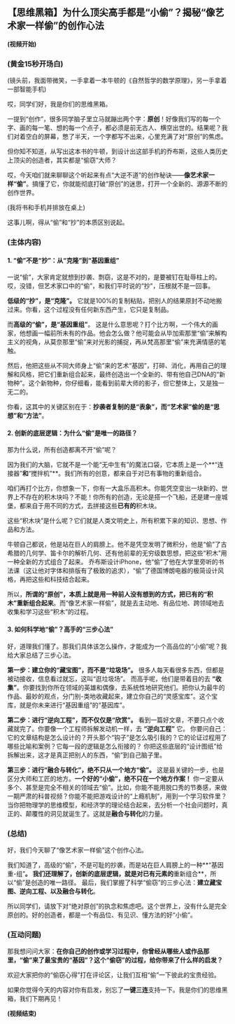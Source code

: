 
## **【思维黑箱】为什么顶尖高手都是“小偷”？揭秘“像艺术家一样偷”的创作心法**

**(视频开始)**

### **(黄金15秒开场白)**

(镜头前，我面带微笑，一手拿着一本牛顿的《自然哲学的数学原理》，另一手拿着一部智能手机)

哎，同学们好，我是你们的思维黑箱。

一提到“创作”，很多同学脑子里立马就蹦出两个字：**原创**！好像我们写的每一个字、画的每一笔、想的每一个点子，都必须是前无古人、横空出世的。结果呢？我们对着空白的屏幕，憋了半天，一个字都写不出来，心里充满了对“原创”的焦虑。

但你知不知道，从写出这本书的牛顿，到设计出这部手机的乔布斯，这些人类历史上顶尖的创造者，其实都是“偷窃”大师？

哎，今天咱们就来聊聊这个听起来有点“大逆不道”的创作秘诀——**像艺术家一样“偷”**。搞懂了它，你就能彻底打破“原创”的迷思，打开一个全新的、源源不断的创作世界。

(我将书和手机并排放在桌上)

这事儿啊，得从“偷”和“抄”的本质区别说起。

### **(主体内容)**

#### **1. “偷”不是“抄”：从“克隆”到“基因重组”**

一说“偷”，大家肯定就想到抄袭、剽窃，这是不对的，是要被钉在耻辱柱上的。哎，没错，但艺术家口中的“偷”，和我们平时说的“抄”，压根就不是一回事。

**低级的“抄”，是“克隆”。**
它就是100%的复制粘贴，把别人的结果原封不动地搬过来。你看，这个过程没有任何新东西产生，它只是复制品。

而**高级的“偷”，是“基因重组”**。
这是什么意思呢？打个比方啊，一个伟大的画家，他想画一幅前所未有的作品。他会怎么做？他可能会从毕加索那里“偷”来解构主义的视角，从莫奈那里“偷”来对光影的捕捉，再从梵高那里“偷”来充满情感的笔触。

然后，他把这些从不同大师身上“偷”来的艺术“基因”，打碎、消化，再用自己的理解和风格，把它们重新组合起来，最终创造出一个全新的、带有他自己DNA的“新物种”。这个新物种，你仔细看，能看到前辈大师的影子，但它整体上，又是独一无二的。

你看，这其中的关键区别在于：**抄袭者复制的是“表象”，而“艺术家”偷的是“思想”和“方法”**。

#### **2. 创新的底层逻辑：为什么“偷”是唯一的路径？**

那为什么说，所有创造都离不开“偷”呢？

因为我们的大脑，它就不是一个能“无中生有”的魔法口袋，它本质上是一个**“连接器”**和**“搅拌机”**。我们所有的创意，都来自于对已有事物的重新组合。

咱们再打个比方，你想象一下，你有一大盒乐高积木。你能凭空变出一块新的、世界上不存在的积木块吗？不能！你所有的创造，无论是搭一个飞船，还是建一座城堡，都来自于用不同的方式，去拼接这些**已有的**积木块。

这些“积木块”是什么呢？它们就是人类文明史上，所有积累下来的知识、思想、作品和方法。

牛顿自己都说，他是站在巨人的肩膀上。他不是凭空发明了微积分，他是“偷”了古希腊的几何学、笛卡尔的解析几何、还有他前辈的无穷级数思想，把这些“积木”用一种全新的方式组合了起来。
乔布斯设计iPhone，他“偷”了他在大学里旁听的书法课（这让他对字体和排版有了极致的追求），“偷”了德国博朗电器的极简设计风格，再把这些和科技结合起来。

所以，**所谓的“原创”，本质上就是用一种前人没有想到的方式，把已有的“积木”重新组合起来**。而“像艺术家一样偷”，就是去主动地、有品位地、跨领域地去收集和学习这些“积木”的过程。

#### **3. 如何科学地“偷”？高手的“三步心法”**

好，道理我们懂了。那我们具体该怎么操作，才能成为一个高品位的“小偷”呢？我给大家总结了三步心法。

**第一步：建立你的“藏宝图”，而不是“垃圾场”。**
很多人每天看很多东西，但都是被动接收，信息看过就忘，这叫“逛垃圾场”。
而高手呢，他们是带着目的去 **“收集”**。你要找到你所在领域的英雄和偶像，去系统性地研究他们。把你认为最牛的作品、最妙的观点，分门别-类地收藏起来，建立你自己的“灵感宝库”。这个宝库，就是你未来进行“基因重组”的“基因库”。

**第二步：进行“逆向工程”，而不仅仅是“欣赏”。**
看到一篇好文章，不要只点个收藏就完了。你要像一个工程师拆解发动机一样，去 **“逆向工程”** 它。
你要问自己：它的文章结构是怎么设计的？开头那个“钩子”是怎么吸引我的？它的论证过程用了哪些比喻和案例？它每一段的逻辑是怎么衔接的？
你把这些底层的“设计图纸”给拆解出来，这才是真正把别人的东西，“偷”到自己脑子里。

**第三步：进行“融合与转化”，绝不只从一个地方“偷”。**
这是最关键的一步，也是区分大师和工匠的地方。**一个好的“小偷”，绝不只在一个地方作案！**
你一定要从多个、甚至是完全不相关的领域去“偷”。比如，你能不能用脱口秀的节奏感，来做一期严肃的科普视频？你能不能把游戏设计的“上瘾机制”，用到一个学习软件里？
当你把物理学的思维模型，和经济学的理论结合起来，去分析一个社会问题时，真正的、颠覆性的洞见就诞生了。这就是**融合与转化**的力量。

### **(总结)**

好，我们今天聊了“像艺术家一样偷”这个创作心法。

我们知道了，高级的“偷”，不是可耻的抄袭，而是站在巨人肩膀上的一种**“基因重-组”**。
我们还理解了，创新的底层逻辑，就是对已有元素的**重新组合**，所以“偷”是创造的唯一路径。
最后，我们掌握了科学“偷窃”的三步心法：**建立藏宝图、逆向工程、以及融合与转化**。

所以同学们，请放下对“绝对原创”的执念和焦虑吧。这个世界上，没有什么是完全原创的。好的创造者，都是一个有品位、有见识、懂方法的好“小偷”。

### **(互动问题)**

那我想问问大家：**在你自己的创作或学习过程中，你曾经从哪些人或作品那里，“偷”来了最宝贵的“基因”？这个“偷窃”的过程，给你带来了什么样的启发？**

欢迎大家把你的“偷窃心得”打在评论区，让我们互相“偷”一下彼此的宝贵经验。

如果你觉得今天的内容对你有启发，别忘了**一键三连**支持一下。我是你们的思维黑箱，我们下期再见！

**(视频结束)**